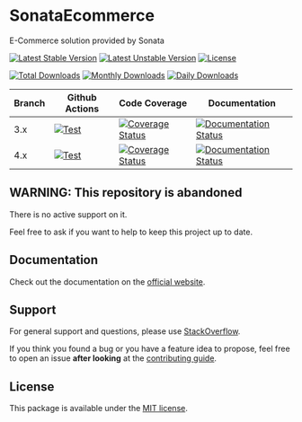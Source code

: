 <!--
DO NOT EDIT THIS FILE!

It's auto-generated by sonata-project/dev-kit package.
-->

# SonataEcommerce

E-Commerce solution provided by Sonata

[![Latest Stable Version](https://poser.pugx.org/sonata-project/ecommerce/v/stable)](https://packagist.org/packages/sonata-project/ecommerce)
[![Latest Unstable Version](https://poser.pugx.org/sonata-project/ecommerce/v/unstable)](https://packagist.org/packages/sonata-project/ecommerce)
[![License](https://poser.pugx.org/sonata-project/ecommerce/license)](https://packagist.org/packages/sonata-project/ecommerce)

[![Total Downloads](https://poser.pugx.org/sonata-project/ecommerce/downloads)](https://packagist.org/packages/sonata-project/ecommerce)
[![Monthly Downloads](https://poser.pugx.org/sonata-project/ecommerce/d/monthly)](https://packagist.org/packages/sonata-project/ecommerce)
[![Daily Downloads](https://poser.pugx.org/sonata-project/ecommerce/d/daily)](https://packagist.org/packages/sonata-project/ecommerce)

Branch | Github Actions | Code Coverage | Documentation |
------ | -------------- | ------------- | ------------- |
3.x | [![Test][test_stable_badge]][test_stable_link] | [![Coverage Status][coverage_stable_badge]][coverage_stable_link] | [![Documentation Status][documentation_stable_badge]][documentation_stable_link]     |
4.x | [![Test][test_unstable_badge]][test_unstable_link] | [![Coverage Status][coverage_unstable_badge]][coverage_unstable_link] | [![Documentation Status][documentation_unstable_badge]][documentation_unstable_link] |

## WARNING: This repository is abandoned

There is no active support on it.

Feel free to ask if you want to help to keep this project up to date.

## Documentation

Check out the documentation on the [official website](https://docs.sonata-project.org/projects/ecommerce).

## Support

For general support and questions, please use [StackOverflow](http://stackoverflow.com/questions/tagged/sonata).

If you think you found a bug or you have a feature idea to propose, feel free to open an issue
**after looking** at the [contributing guide](CONTRIBUTING.md).

## License

This package is available under the [MIT license](LICENSE).

[test_stable_badge]: https://github.com/sonata-project/ecommerce/workflows/Test/badge.svg?branch=3.x
[test_stable_link]: https://github.com/sonata-project/ecommerce/actions?query=workflow:test+branch:3.x
[test_unstable_badge]: https://github.com/sonata-project/ecommerce/workflows/Test/badge.svg?branch=4.x
[test_unstable_link]: https://github.com/sonata-project/ecommerce/actions?query=workflow:test+branch:4.x

[coverage_stable_badge]: https://codecov.io/gh/sonata-project/ecommerce/branch/3.x/graph/badge.svg
[coverage_stable_link]: https://codecov.io/gh/sonata-project/ecommerce/branch/3.x
[coverage_unstable_badge]: https://codecov.io/gh/sonata-project/ecommerce/branch/4.x/graph/badge.svg
[coverage_unstable_link]: https://codecov.io/gh/sonata-project/ecommerce/branch/4.x

[documentation_stable_badge]: https://readthedocs.org/projects/sonata-project-ecommerce/badge/?version=3.x
[documentation_stable_link]: https://docs.sonata-project.org/projects/ecommerce/en/3.x/?badge=3.x
[documentation_unstable_badge]: https://readthedocs.org/projects/sonata-project-ecommerce/badge/?version=4.x
[documentation_unstable_link]: https://docs.sonata-project.org/projects/ecommerce/en/4.x/?badge=4.x
